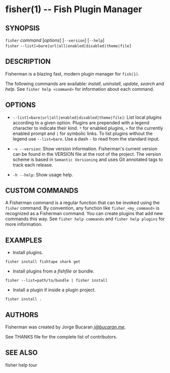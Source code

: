 fisher(1) -- Fish Plugin Manager
================================

## SYNOPSIS

`fisher` *command* [*options*] [`--version`] [`--help`]<br>
`fisher` `--list[=bare|url|all|enabled|disabled|theme|file]`<br>

## DESCRIPTION

Fisherman is a blazing fast, modern plugin manager for `fish(1)`.

The following commands are available: *install*, *uninstall*, *update*, *search* and *help*. See `fisher help <command>` for information about each command.

## OPTIONS

*  `--list[=bare|url|all|enabled|disabled|theme|file]`:
    List local plugins according to a given option. Plugins are prepended with a legend character to indicate their kind. `*` for enabled plugins, `>` for the currently enabled prompt and `|` for symbolic links. To list plugins without the legend use `--list=bare`. Use a dash `-` to read from the standard input.

* `-v --version`:
    Show version information. Fisherman's current version can be found in the VERSION file at the root of the project. The version scheme is based in `Semantic Versioning` and uses Git annotated tags to track each release.

* `-h --help`:
    Show usage help.

## CUSTOM COMMANDS

A Fisherman command is a regular function that can be invoked using the `fisher` command. By convention, any function like `fisher_<my_command>` is recognized as a Fisherman command. You can create plugins that add new commands this way. See `fisher help commands` and `fisher help plugins` for more information.

## EXAMPLES

* Install plugins.

```fish
fisher install fishtape shark get
```

* Install plugins from a *fishfile* or bundle.

```fish
fisher --list=path/to/bundle | fisher install
```

* Install a plugin if inside a plugin project.

```fish
fisher install .
```

## AUTHORS

Fisherman was created by Jorge Bucaran *j@bucaran.me*.

See THANKS file for the complete list of contributors.

## SEE ALSO

fisher help tour<br>
